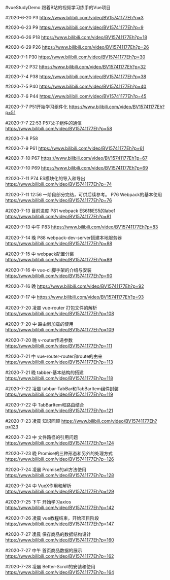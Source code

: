 #vueStudyDemo
跟着B站的视频学习练手的Vue项目

#2020-6-20 P3
https://www.bilibili.com/video/BV15741177Eh?p=3

#2020-6-23 P9
https://www.bilibili.com/video/BV15741177Eh?p=9

#2020-6-26
P18
https://www.bilibili.com/video/BV15741177Eh?p=18

#2020-6-29
P26
https://www.bilibili.com/video/BV15741177Eh?p=26

#2020-7-1
P30
https://www.bilibili.com/video/BV15741177Eh?p=30

#2020-7-2
P32
https://www.bilibili.com/video/BV15741177Eh?p=32

#2020-7-4
P38
https://www.bilibili.com/video/BV15741177Eh?p=38

#2020-7-5
P40
https://www.bilibili.com/video/BV15741177Eh?p=40

#2020-7-6
P44
https://www.bilibili.com/video/BV15741177Eh?p=45

#2020-7-7
P51开始学习组件化
https://www.bilibili.com/video/BV15741177Eh?p=51

#2020-7-7 22:53
P57父子组件的通信
https://www.bilibili.com/video/BV15741177Eh?p=58

#2020-7-8
P58

#2020-7-9
P61
https://www.bilibili.com/video/BV15741177Eh?p=61

#2020-7-10
P67
https://www.bilibili.com/video/BV15741177Eh?p=67

#2020-7-10
P69
https://www.bilibili.com/video/BV15741177Eh?p=69

#2020-7-11
P74 ES模块化的导入和导出
https://www.bilibili.com/video/BV15741177Eh?p=74

#2020-7-11 12:56 一阶段部分完结，可供后续参考。
P76 Webpack的基本使用
https://www.bilibili.com/video/BV15741177Eh?p=76

#2020-7-13 目前进度 P81
webpack ES6转ES5的labe1
https://www.bilibili.com/video/BV15741177Eh?p=81

#2020-7-13 中午 P83
https://www.bilibili.com/video/BV15741177Eh?p=83

#2020-7-14 晚 P88 webpack-dev-server搭建本地服务器
https://www.bilibili.com/video/BV15741177Eh?p=88

#2020-7-15 中 webpack配置分离
https://www.bilibili.com/video/BV15741177Eh?p=89

#2020-7-16 中 vue-cli脚手架的介绍与安装
https://www.bilibili.com/video/BV15741177Eh?p=90

#2020-7-16 晚
https://www.bilibili.com/video/BV15741177Eh?p=92

#2020-7-17 中
https://www.bilibili.com/video/BV15741177Eh?p=93

#2020-7-20 凌晨 vue-router 打包文件的解析
https://www.bilibili.com/video/BV15741177Eh?p=108

#2020-7-20 中 路由懒加载的使用
https://www.bilibili.com/video/BV15741177Eh?p=109

#2020-7-20 晚 v-router传递参数
https://www.bilibili.com/video/BV15741177Eh?p=111

#2020-7-21 中 vue-router-router和route的由来
https://www.bilibili.com/video/BV15741177Eh?p=113

#2020-7-21 晚 tabber-基本结构的搭建
https://www.bilibili.com/video/BV15741177Eh?p=118

#2020-7-22 凌晨 tabbar-TabBar和TabBarItem组件封装
https://www.bilibili.com/video/BV15741177Eh?p=119

#2020-7-22 中 TabBarItem和路由结合
https://www.bilibili.com/video/BV15741177Eh?p=121

#2020-7-23 凌晨 知识回顾
https://www.bilibili.com/video/BV15741177Eh?p=123

#2020-7-23 中 文件路径的引用问题
https://www.bilibili.com/video/BV15741177Eh?p=124

#2020-7-23 晚 Promise的三种形态和另外的处理方式
https://www.bilibili.com/video/BV15741177Eh?p=126

#2020-7-24 凌晨 Promise的all方法使用
https://www.bilibili.com/video/BV15741177Eh?p=128

#2020-7-24 中 VueX作用和解析
https://www.bilibili.com/video/BV15741177Eh?p=129

#2020-7-25 下午 开始学习axios
https://www.bilibili.com/video/BV15741177Eh?p=142

#2020-7-26 凌晨 vue教程结束，开始项目阶段
https://www.bilibili.com/video/BV15741177Eh?p=147

#2020-7-27 凌晨 保存商品的数据结构设计
https://www.bilibili.com/video/BV15741177Eh?p=160

#2020-7-27 中午 首页商品数据的展示
https://www.bilibili.com/video/BV15741177Eh?p=162

#2020-7-28 凌晨 Better-Scroll的安装和使用
https://www.bilibili.com/video/BV15741177Eh?p=164